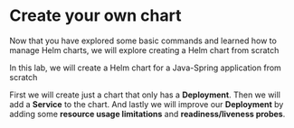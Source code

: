 # Create your own chart

Now that you have explored some basic commands and learned how to manage Helm charts, we will explore creating a Helm chart from scratch

In this lab, we will create a Helm chart for a Java-Spring application from scratch

First we will create just a chart that only has a **Deployment**. Then we will add a **Service** to the chart. And lastly we will improve our **Deployment** by adding some **resource usage limitations** and **readiness/liveness probes**.
